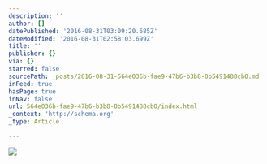 ```yaml
---
description: ''
author: []
datePublished: '2016-08-31T03:09:20.685Z'
dateModified: '2016-08-31T02:58:03.699Z'
title: ''
publisher: {}
via: {}
starred: false
sourcePath: _posts/2016-08-31-564e036b-fae9-47b6-b3b8-0b5491488cb0.md
inFeed: true
hasPage: true
inNav: false
url: 564e036b-fae9-47b6-b3b8-0b5491488cb0/index.html
_context: 'http://schema.org'
_type: Article

---
```

![](https://the-grid-user-content.s3-us-west-2.amazonaws.com/4797c232-19b7-485f-baa4-ab89aba3b588.jpg)